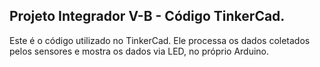 ## Projeto Integrador V-B - Código TinkerCad.
Este é o código utilizado no TinkerCad. Ele processa os dados coletados pelos sensores e mostra os dados via LED, no próprio Arduino.

